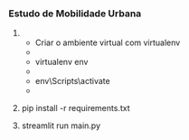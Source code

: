 ### Estudo de Mobilidade Urbana

<ol>
    <li>
        <ul>
            <li>Criar o ambiente virtual com virtualenv<li>
            <li>virtualenv env<li>
            <li>env\Scripts\activate<li>
        </ul>
    </li>
    <li>
        <p>
            pip install -r requirements.txt
        </p>
    </li>
    <li>
        <p>
            streamlit run main.py
        </p>
    </li>
</ol>
